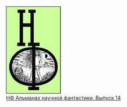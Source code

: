 ![](НФ%20Альманах%20научной%20фантастики.%20Выпуск%2014.jpg)  
[НФ Альманах научной фантастики. Выпуск 14](НФ%20Альманах%20научной%20фантастики.%20Выпуск%2014)
